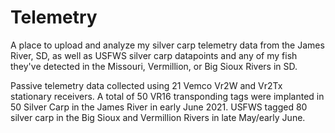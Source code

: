 # Telemetry
A place to upload and analyze my silver carp telemetry data from the James River, SD, as well as USFWS silver carp datapoints and any of my fish they've detected in the Missouri, Vermillion, or Big Sioux Rivers in SD.

Passive telemetry data collected using 21 Vemco Vr2W and Vr2Tx stationary receivers. A total of 50 VR16 transponding tags were implanted in 50 Silver Carp in the James River in early June 2021. USFWS tagged 80 silver carp in the Big Sioux and Vermillion Rivers in late May/early June.
